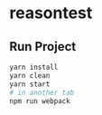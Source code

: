# reasontest

## Run Project

```sh
yarn install
yarn clean
yarn start
# in another tab
npm run webpack
```
